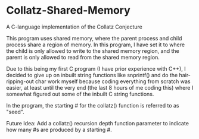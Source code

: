 # Collatz-Shared-Memory
A C-language implementation of the Collatz Conjecture

This program uses shared memory, where the parent process and child process share a region of memory.
In this program, I have set it to where the child is only allowed to write to the shared memory region, and the parent is only allowed to read from the shared memory region.

Due to this being my first C program (I have prior experience with C++), I decided to give up on inbuilt string functions like snprintf() and do the hair-ripping-out char work myself because coding everything from scratch was easier, at least until the very end (the last 8 hours of me coding this) where I somewhat figured out some of the inbuilt C string functions.

In the program, the starting # for the collatz() function is referred to as "seed".

Future Idea: Add a collatz() recursion depth function parameter to indicate how many #s are produced by a starting #.
